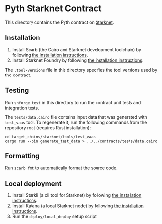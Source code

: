 # Pyth Starknet Contract

This directory contains the Pyth contract on [Starknet](https://www.starknet.io/).

## Installation

1. Install Scarb (the Cairo and Starknet development toolchain) by following [the installation instructions](https://docs.swmansion.com/scarb/download).
2. Install Starknet Foundry by following [the installation instructions](https://foundry-rs.github.io/starknet-foundry/getting-started/installation.html).

The `.tool-versions` file in this directory specifies the tool versions used by the contract.

## Testing

Run `snforge test` in this directory to run the contract unit tests and integration tests.

The `tests/data.cairo` file contains input data that was generated with `test_vaas` tool.
To regenerate it, run the following commands from the repository root (requires Rust installation):

```
cd target_chains/starknet/tools/test_vaas
cargo run --bin generate_test_data > ../../contracts/tests/data.cairo
```

## Formatting

Run `scarb fmt` to automatically format the source code.

## Local deployment

1. Install Starkli (a cli tool for Starknet) by following [the installation instructions](https://github.com/xJonathanLEI/starkli).
2. Install Katana (a local Starknet node) by following [the installation instructions](https://book.starknet.io/ch02-04-katana.html).
3. Run the `deploy/local_deploy` setup script.
